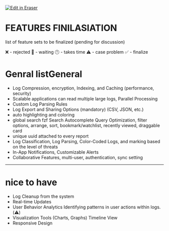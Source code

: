 <p><a target="_blank" href="https://app.eraser.io/workspace/joqkTxzhnzGMOs9se2ym" id="edit-in-eraser-github-link"><img alt="Edit in Eraser" src="https://firebasestorage.googleapis.com/v0/b/second-petal-295822.appspot.com/o/images%2Fgithub%2FOpen%20in%20Eraser.svg?alt=media&amp;token=968381c8-a7e7-472a-8ed6-4a6626da5501"></a></p>

# FEATURES FINILASIATION
list of feature sets to be finalized (pending for discussion)



❌ - rejected   🚧 - waiting   🕛 - takes time   ⚠️ - case problem   ✅ - finalize



# Genral listGeneral
- Log Compression, encryption, Indexing, and Caching (performance, security)
- Scalable applications can read multiple large logs, Parallel Processing 
- Custom Log Parsing Rules 
- Log Export and Sharing Options (mandatory) (CSV, JSON, etc.) 
- auto highlighting and coloring
- global search fzf Search Autocomplete Query Optimization, filter options, arrange, sort, bookmark/watchlist, recently viewed, draggable card
- unique uuid attached to every report
- Log Classification, Log Parsing, Color-Coded Logs, and marking based on the level of threats 
- In-App Notifications, Customizable Alerts
- Collaborative Features, multi-user, authentication, sync setting
---

# nice to have
- Log Cleanup from the system
- Real-time Updates 
- User Behavior Analytics Identifying patterns in user actions within logs. (⚠️)
- Visualization Tools (Charts, Graphs) Timeline View
- Responsive Design





<!--- Eraser file: https://app.eraser.io/workspace/joqkTxzhnzGMOs9se2ym --->